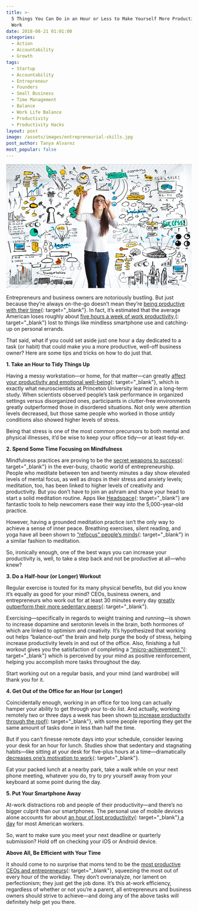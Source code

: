 ```yaml
---
title: >-
  5 Things You Can Do in an Hour or Less to Make Yourself More Productive at
  Work
date: 2018-08-21 01:01:00
categories:
  - Action
  - Accountability
  - Growth
tags:
  - Startup
  - Accountability
  - Entrepreneur
  - Founders
  - Small Business
  - Time Management
  - Balance
  - Work Life Balance
  - Productivity
  - Productivity Hacks
layout: post
image: /assets/images/entrepreneurial-skills.jpg
post_author: Tanya Alvarez
most_popular: false
---
```


![](/assets/images/entrepreneurial-skills-1.jpg)

Entrepreneurs and business owners are notoriously bustling. But just because they’re always on-the-go doesn’t mean they’re [being productive with their time](https://www.forbes.com/sites/martinzwilling/2014/12/31/many-entrepreneurs-are-too-busy-but-not-productive/#3ee51ec54500){: target="_blank"}. In fact, it’s estimated that the average American loses roughly about [five hours a week of work productivity,](https://nypost.com/2017/07/29/this-is-how-much-time-employees-spend-slacking-off/){: target="_blank"} lost to things like mindless smartphone use and catching-up on personal errands.

That said, what if you could set aside just one hour a day dedicated to a task (or habit) that could make you a more productive, well-off business owner? Here are some tips and tricks on how to do just that.

**1. Take an Hour to Tidy Things Up**

Having a messy workstation—or home, for that matter—can greatly [affect your productivity and emotional well-being](https://lifehacker.com/how-clutter-affects-your-brain-and-what-you-can-do-abo-662647035){: target="_blank"}, which is exactly what neuroscientists at Princeton University learned in a long-term study. When scientists observed people’s task performance in organized settings versus disorganized ones, participants in clutter-free environments greatly outperformed those in disordered situations. Not only were attention levels decreased, but those same people who worked in those untidy conditions also showed higher levels of stress.

Being that stress is one of the most common precursors to both mental and physical illnesses, it’d be wise to keep your office tidy—or at least tidy-er.

**2. Spend Some Time Focusing on Mindfulness**

Mindfulness practices are proving to be the [secret weapons to success](https://www.forbes.com/sites/robdube/2017/11/30/peaceful-partnerships-how-mindfulness-improves-business-partnerships/){: target="_blank"} in the ever-busy, chaotic world of entrepreneurship. People who meditate between ten and twenty minutes a day show elevated levels of mental focus, as well as drops in their stress and anxiety levels; meditation, too, has been linked to higher levels of creativity and productivity. But you don’t have to join an ashram and shave your head to start a solid meditation routine. Apps like [Headspace](https://www.headspace.com/){: target="_blank"} are fantastic tools to help newcomers ease their way into the 5,000-year-old practice.

However, having a grounded meditation practice isn’t the only way to achieve a sense of inner peace. Breathing exercises, silent reading, and yoga have all been shown to [“refocus” people’s minds](https://www.nbcnews.com/better/health/what-yoga-does-your-brain-ncna794531){: target="_blank"} in a similar fashion to meditation.

So, ironically enough, one of the best ways you can increase your productivity is, well, to take a step back and not be productive at all—who knew?

**3. Do a Half-hour (or Longer) Workout**

Regular exercise is touted for its many physical benefits, but did you know it’s equally as good for your mind? CEOs, business owners, and entrepreneurs who work out for at least 30 minutes every day [greatly outperform their more sedentary peers](https://www.salon.com/2018/09/09/a-fit-ceo-is-an-effective-ceo-why-leaders-need-to-make-time-for-exercise/){: target="_blank"}.

Exercising—specifically in regards to weight training and running—is shown to increase dopamine and serotonin levels in the brain, both hormones of which are linked to optimism and creativity. It’s hypothesized that working out helps “balance-out” the brain and help purge the body of stress, helping increase productivity levels in and out of the office. Also, finishing a full workout gives you the satisfaction of completing a [“micro-achievement,”](https://www.nytimes.com/2018/01/22/smarter-living/micro-progress.html){: target="_blank"} which is perceived by your mind as positive reinforcement, helping you accomplish more tasks throughout the day.

Start working out on a regular basis, and your mind (and wardrobe) will thank you for it.

**4. Get Out of the Office for an Hour (or Longer)**

Coincidentally enough, working in an office for too long can actually hamper your ability to get through your to-do list. And actually, working remotely two or three days a week has been shown [to increase productivity through the roof](https://www.inc.com/scott-mautz/a-2-year-stanford-study-shows-astonishing-productivity-boost-of-working-from-home.html){: target="_blank"}, with some people reporting they get the same amount of tasks done in less than half the time.

But if you can’t finesse remote days into your schedule, consider leaving your desk for an hour for lunch. Studies show that sedentary and stagnating habits—like sitting at your desk for five-plus hours at a time—dramatically [decreases one’s motivation to work](https://www.independent.co.uk/life-style/health-and-families/features/the-age-of-inactivity-how-laziness-is-killing-us-10347541.html){: target="_blank"}.

Eat your packed lunch at a nearby park, take a walk while on your next phone meeting, whatever you do, try to pry yourself away from your keyboard at some point during the day.

**5. Put Your Smartphone Away**

At-work distractions rob and people of their productivity—and there’s no bigger culprit than our smartphones. The personal use of mobile devices alone accounts for about [an hour of lost productivity](http://fortune.com/2017/07/25/cell-phone-lost-productivity/){: target="_blank"}[ a day](__notset__) for most American workers.

So, want to make sure you meet your next deadline or quarterly submission? Hold off on checking your iOS or Android device.

**Above All, Be Efficient with Your Time**

It should come to no surprise that moms tend to be the [most productive CEOs and entrepreneurs](https://www.forbes.com/sites/jopiazza/2017/06/01/why-becoming-a-mom-makes-you-a-better-entrepreneur/){: target="_blank"}, squeezing the most out of every hour of the workday. They don’t overanalyze, nor lament on perfectionism; they just get the job done. It’s this at-work efficiency, regardless of whether or not you’re a parent, all entrepreneurs and business owners should strive to achieve—and doing any of the above tasks will definitely help get you there.
